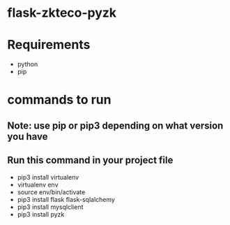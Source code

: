 # flask-zkteco-pyzk
# Requirements 
- python
- pip
# commands to run
## Note: use pip or pip3 depending on what version you have
## Run this command in your project file 
-  pip3 install virtualenv
-  virtualenv env
-  source env/bin/activate
-  pip3 install flask flask-sqlalchemy
-  pip3 install mysqlclient
-  pip3 install pyzk

